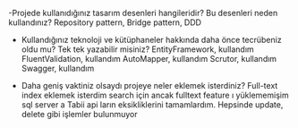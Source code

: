 -Projede kullanıdığınız tasarım desenleri hangileridir? Bu desenleri neden kullandınız?
 Repository pattern,
 Bridge pattern,
 DDD

- Kullandığınız teknoloji ve kütüphaneler hakkında daha önce tecrübeniz oldu mu? Tek tek
yazabilir misiniz?
 EntityFramework, kullandım
 FluentValidation, kullandım
 AutoMapper, kullandım
 Scrutor, kullandım
 Swagger, kullandım

- Daha geniş vaktiniz olsaydı projeye neler eklemek isterdiniz?
 Full-text index eklemek isterdim search için ancak fulltext feature ı yüklememişim sql server a 
 Tabii api ların eksikliklerini tamamlardım. Hepsinde update, delete gibi işlemler bulunmuyor

